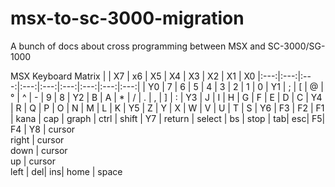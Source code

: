 

# msx-to-sc-3000-migration
A bunch of docs about cross programming between MSX and SC-3000/SG-1000

MSX Keyboard Matrix
|  | X7 | x6 | X5 | X4 | X3 | X2 | X1 | X0
|:---:|:---:|:---:|:---:|:---:|:---:|:---:|:---:|:---:|
| Y0 | 7 | 6 | 5 | 4 | 3 | 2 | 1 | 0
| Y1 | ; | [ | @ | ° | ^ | - | 9 | 8
| Y2 | B | A | * | / | . | , | ] | :
| Y3 | J | I | H | G | F | E | D | C
| Y4 | R | Q | P | O | N | M | L | K
| Y5 | Z | Y | X | W | V | U | T | S
| Y6 | F3 | F2 | F1 | kana | cap | graph | ctrl | shift
| Y7 | return | select | bs | stop | tab| esc| F5| F4 
| Y8 | cursor<br>right | cursor<br>down | cursor<br>up | cursor<br>left | del| ins| home | space 
